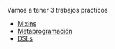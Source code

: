 Vamos a tener 3 trabajos prácticos



* [Mixins](https://docs.google.com/document/d/1BQEu4CZwJBTpduVg93Fwn8IQWlmnZE978qIB_6ZU_L8/edit?usp=sharing)
* [Metaprogramación](https://docs.google.com/document/d/1JPH2iF8A-3EFrZjskQq--EzMqUwoA4Q7sllTLWsqqGQ/edit?usp=sharing)
* [DSLs](https://docs.google.com/document/d/1pC4Zuf_L_VTwqdZa1Oat683f2Gs657Bo0wvSRCG-rGA/edit?usp=sharing)